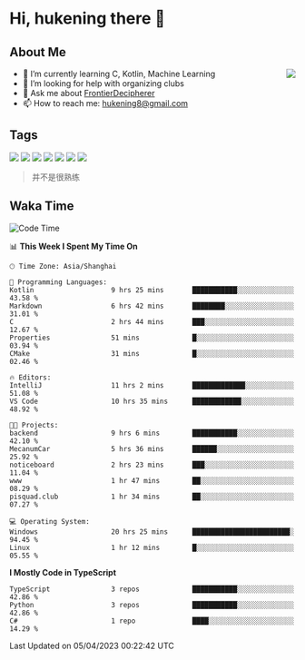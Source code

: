 # Hi, hukening there 👋

## About Me

<a href="#">
  <img align="right" src="https://github-readme-stats-git-masterrstaa-rickstaa.vercel.app/api?username=Tokyo469&count_private=true&show_icons=true&bg_color=15,f2f7fd,E0EAFC" />
</a>

- 🌱 I’m currently learning C, Kotlin, Machine Learning
- 🤔 I’m looking for help with organizing clubs
- 💬 Ask me about [FrontierDecipherer](https://github.com/FrontierDecipherer)
- 📫 How to reach me: hukening8@gmail.com

## Tags

![](https://img.shields.io/badge/-Python-3e74a2?style=flat-square&logo=Python&logoColor=fff)
![](https://img.shields.io/badge/-C++-00579c?style=flat-square&logo=cplusplus&logoColor=fff)
![](https://img.shields.io/badge/-Node.js-339933?style=flat-square&logo=Node.js&logoColor=fff)
![](https://img.shields.io/badge/-React-2d98ce?style=flat-square&logo=React&logoColor=fff)
![](https://img.shields.io/badge/-Linux-000000?style=flat-square&logo=Linux&logoColor=fff)
![](https://img.shields.io/badge/-MySQL-4479A1?style=flat-square&logo=MySQL&logoColor=fff)
![](https://img.shields.io/badge/-MongoDB-47A248?style=flat-square&logo=MongoDB&logoColor=fff)

> 并不是很熟练

## Waka Time

<!--START_SECTION:waka-->
![Code Time](http://img.shields.io/badge/Code%20Time-226%20hrs%2030%20mins-blue)

📊 **This Week I Spent My Time On** 

```text
🕑︎ Time Zone: Asia/Shanghai

💬 Programming Languages: 
Kotlin                   9 hrs 25 mins       ███████████░░░░░░░░░░░░░░   43.58 % 
Markdown                 6 hrs 42 mins       ████████░░░░░░░░░░░░░░░░░   31.01 % 
C                        2 hrs 44 mins       ███░░░░░░░░░░░░░░░░░░░░░░   12.67 % 
Properties               51 mins             █░░░░░░░░░░░░░░░░░░░░░░░░   03.94 % 
CMake                    31 mins             █░░░░░░░░░░░░░░░░░░░░░░░░   02.46 % 

🔥 Editors: 
IntelliJ                 11 hrs 2 mins       █████████████░░░░░░░░░░░░   51.08 % 
VS Code                  10 hrs 35 mins      ████████████░░░░░░░░░░░░░   48.92 % 

🐱‍💻 Projects: 
backend                  9 hrs 6 mins        ███████████░░░░░░░░░░░░░░   42.10 % 
MecanumCar               5 hrs 36 mins       ██████░░░░░░░░░░░░░░░░░░░   25.92 % 
noticeboard              2 hrs 23 mins       ███░░░░░░░░░░░░░░░░░░░░░░   11.04 % 
www                      1 hr 47 mins        ██░░░░░░░░░░░░░░░░░░░░░░░   08.29 % 
pisquad.club             1 hr 34 mins        ██░░░░░░░░░░░░░░░░░░░░░░░   07.27 % 

💻 Operating System: 
Windows                  20 hrs 25 mins      ████████████████████████░   94.45 % 
Linux                    1 hr 12 mins        █░░░░░░░░░░░░░░░░░░░░░░░░   05.55 % 
```

**I Mostly Code in TypeScript** 

```text
TypeScript               3 repos             ███████████░░░░░░░░░░░░░░   42.86 % 
Python                   3 repos             ███████████░░░░░░░░░░░░░░   42.86 % 
C#                       1 repo              ████░░░░░░░░░░░░░░░░░░░░░   14.29 % 
```




 Last Updated on 05/04/2023 00:22:42 UTC
<!--END_SECTION:waka-->
